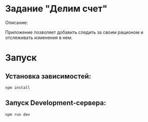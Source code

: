 # Задание "Делим счет"

Описание: 

Приложение позволяет добавить следить за своим рационом и отслеживать изменения в нем.

# Запуск

## Установка зависимостей:
```
npm install
```

## Запуск Development-сервера:
```
npm run dev
```
